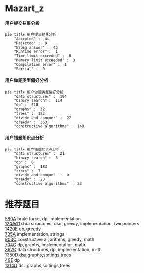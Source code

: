 # Mazart_z

<!-- tabs:start -->



#### **用户提交结果分析**

```mermaid
pie title 用户提交结果分析
    "Accepted" :  44
    "Rejected" :  0
    "Wrong answer" :  43
    "Runtime error" :  1
    "Time limit exceeded" :  8
    "Memory limit exceeded" :  3
    "Compilation error" :  1
    "Partial" :  0
```

#### **用户做题类型偏好分析**

```mermaid
pie title 用户做题类型偏好分析
    "data structures" :  194
    "binary search" :  114
    "dp" :  510
    "graphs" :  32
    "trees" :  123
    "divide and conquer" :  27
    "greedy" :  363
    "constructive algorithms" :  149
```
#### **用户错题知识点分析**

```mermaid
pie title 用户错题知识点分析
    "data structures" :  21
    "binary search" :  3
    "dp" :  6
    "graphs" :  183
    "trees" :  7
    "divide and conquer" :  0
    "greedy" :  28
    "constructive algorithms" :  23
```



<!-- tabs:end -->
# 推荐题目
[580A](https://codeforces.com/contest/580/problem/A)		brute force,
                        dp,
                        implementation		  
[1209G1](https://codeforces.com/contest/1209G/problem/1)		data structures,
                        dsu,
                        greedy,
                        implementation,
                        two pointers		  
[1420E](https://codeforces.com/contest/1420/problem/E)		dp,
                        greedy		  
[735A](https://codeforces.com/contest/735/problem/A)		implementation,
                        strings		  
[803C](https://codeforces.com/contest/803/problem/C)		constructive algorithms,
                        greedy,
                        math		  
[704C](https://codeforces.com/contest/704/problem/C)		dp,
                        graphs,
                        implementation,
                        math		  
[362C](https://codeforces.com/contest/362/problem/C)		data structures,
                        dp,
                        implementation,
                        math		  
[1350D](https://codeforces.com/contest/1350/problem/D)		dsu,graphs,sortings,trees		  
[49E](https://codeforces.com/contest/49/problem/E)		dp		  
[1314D](https://codeforces.com/contest/1314/problem/D)		dsu,graphs,sortings,trees		  
